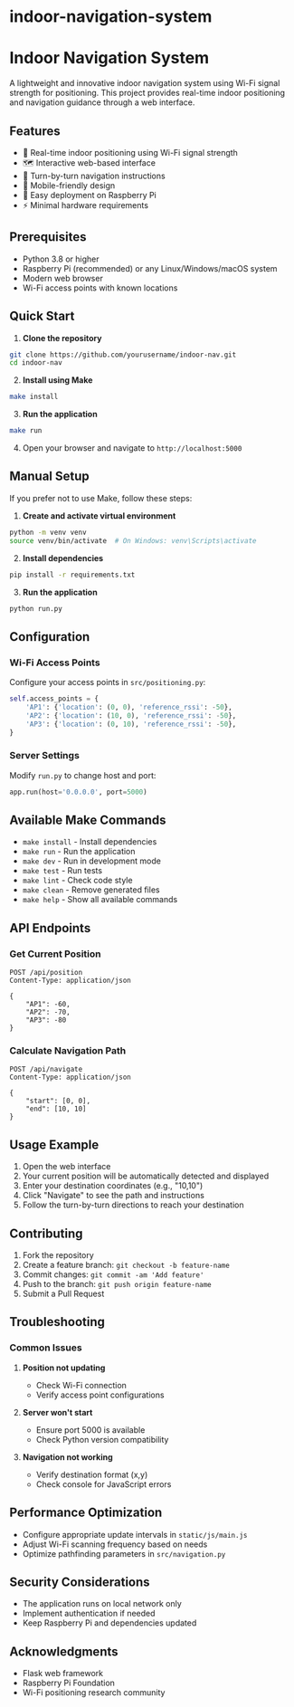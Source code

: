 # indoor-navigation-system

# Indoor Navigation System

A lightweight and innovative indoor navigation system using Wi-Fi signal strength for positioning. This project provides real-time indoor positioning and navigation guidance through a web interface.

## Features

- 📍 Real-time indoor positioning using Wi-Fi signal strength
- 🗺️ Interactive web-based interface
- 🧭 Turn-by-turn navigation instructions
- 📱 Mobile-friendly design
- 🚀 Easy deployment on Raspberry Pi
- ⚡ Minimal hardware requirements

## Prerequisites

- Python 3.8 or higher
- Raspberry Pi (recommended) or any Linux/Windows/macOS system
- Modern web browser
- Wi-Fi access points with known locations

## Quick Start

1. **Clone the repository**
```bash
git clone https://github.com/yourusername/indoor-nav.git
cd indoor-nav
```

2. **Install using Make**
```bash
make install
```

3. **Run the application**
```bash
make run
```

4. Open your browser and navigate to `http://localhost:5000`

## Manual Setup

If you prefer not to use Make, follow these steps:

1. **Create and activate virtual environment**
```bash
python -m venv venv
source venv/bin/activate  # On Windows: venv\Scripts\activate
```

2. **Install dependencies**
```bash
pip install -r requirements.txt
```

3. **Run the application**
```bash
python run.py
```


## Configuration

### Wi-Fi Access Points

Configure your access points in `src/positioning.py`:

```python
self.access_points = {
    'AP1': {'location': (0, 0), 'reference_rssi': -50},
    'AP2': {'location': (10, 0), 'reference_rssi': -50},
    'AP3': {'location': (0, 10), 'reference_rssi': -50},
}
```

### Server Settings

Modify `run.py` to change host and port:

```python
app.run(host='0.0.0.0', port=5000)
```

## Available Make Commands

- `make install` - Install dependencies
- `make run` - Run the application
- `make dev` - Run in development mode
- `make test` - Run tests
- `make lint` - Check code style
- `make clean` - Remove generated files
- `make help` - Show all available commands

## API Endpoints

### Get Current Position
```http
POST /api/position
Content-Type: application/json

{
    "AP1": -60,
    "AP2": -70,
    "AP3": -80
}
```

### Calculate Navigation Path
```http
POST /api/navigate
Content-Type: application/json

{
    "start": [0, 0],
    "end": [10, 10]
}
```

## Usage Example

1. Open the web interface
2. Your current position will be automatically detected and displayed
3. Enter your destination coordinates (e.g., "10,10")
4. Click "Navigate" to see the path and instructions
5. Follow the turn-by-turn directions to reach your destination

## Contributing

1. Fork the repository
2. Create a feature branch: `git checkout -b feature-name`
3. Commit changes: `git commit -am 'Add feature'`
4. Push to the branch: `git push origin feature-name`
5. Submit a Pull Request

## Troubleshooting

### Common Issues

1. **Position not updating**
   - Check Wi-Fi connection
   - Verify access point configurations

2. **Server won't start**
   - Ensure port 5000 is available
   - Check Python version compatibility

3. **Navigation not working**
   - Verify destination format (x,y)
   - Check console for JavaScript errors

## Performance Optimization

- Configure appropriate update intervals in `static/js/main.js`
- Adjust Wi-Fi scanning frequency based on needs
- Optimize pathfinding parameters in `src/navigation.py`

## Security Considerations

- The application runs on local network only
- Implement authentication if needed
- Keep Raspberry Pi and dependencies updated


## Acknowledgments

- Flask web framework
- Raspberry Pi Foundation
- Wi-Fi positioning research community

